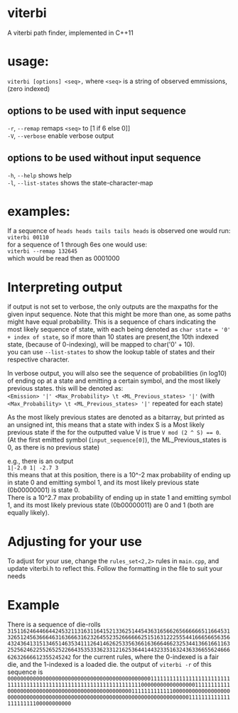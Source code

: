 # viterbi
A viterbi path finder, implemented in C++11

# usage: 
`viterbi [options] <seq>,`
where `<seq>` is a string of observed emmissions, (zero indexed)
## options to be used with input sequence
  `-r`, `--remap` 	remaps `<seq>` to [1 if 6 else 0]]  
  `-V`, `--verbose` enable verbose output  
## options to be used without input sequence
  `-h`, `--help`	 shows help  
  `-l`, `--list-states` shows the state-character-map
  

  


# examples:
If a sequence of `heads heads tails tails heads` is observed one would run:  
`viterbi 00110`  
for a sequence of 1 through 6es one would use:  
`viterbi --remap 132645`  
which would be read then as 0001000


# Interpreting output
if output is not set to verbose, the only outputs are the maxpaths for the given input sequence. Note that this might be more than one, as some paths might have equal probability. This is a sequence of chars indicating the most likely sequence of state, with each being denoted as `char state = '0' + index of state`, so if more than 10 states are present,the 10th indexed state, (because of 0-indexing), will be mapped to char('0' + 10).  
you can use `--list-states` to show the lookup table of states and their respective character.



In verbose output, you will also see the sequence of probabilities (in log10) of ending op at a state and emitting a certain symbol, and the most likely previous states.
this will be denoted as:  
`<Emission> '|' <Max_Probability> \t <ML_Previous_states> '|'` (with ` <Max_Probability> \t <ML_Previous_states> '|' ` repeated for each state)


As the most likely previous states are denoted as a bitarray, but printed as an unsigned int, this means that a state with index S is a Most likely previous state if the for the outputted value V is true `V mod (2 ^ S) == 0`.  
(At the first emitted symbol (`input_sequence[0]`), the ML_Previous_states is 0, as there is no previous state)  

e.g., there is an output  
`1|-2.0 1| -2.7 3`  
this means that at this position, there is a 10^-2 max probability of ending up in state 0 and emitting symbol 1, and its most likely previous state (0b00000001) is state 0.  
There is a 10^2.7 max probability of ending up in state 1 and emitting symbol 1, and its most likely previous state (0b00000011) are 0 and 1 (both are equally likely).
  
# Adjusting for your use
To adjust for your use, change the `rules_set<2,2>` rules in `main.cpp`, and update viterbi.h to reflect this. Follow the formatting in the file to suit your needs



# Example
There is a sequence of die-rolls `315116246446644245321131631164152133625144543631656626566666651166453132651245636664631636663162326455235266666625151631222555441666566563564324364131513465146353411126414626253356366163666466232534413661661163252562462255265252266435353336233121625364414432335163243633665562466662632666612355245242` for the current rules, where the 0-indexed is a fair die, and the 1-indexed is a loaded die.
the output of `viterbi -r` of this sequence is 
`000000000000000000000000000000000000000000000111111111111111111111111111111111111111111111111111111111111111111100000000000000000111111111110000000000000000000000000000000000000001111111111111000000000000000000000000000000000000000000000000000000000000000000000000000111111111111111111111100000000000`
